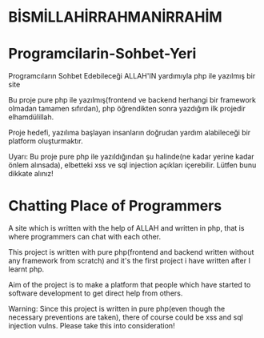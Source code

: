 # BİSMİLLAHİRRAHMANİRRAHİM 


# Programcilarin-Sohbet-Yeri
Programcıların Sohbet Edebileceği ALLAH'IN yardımıyla php ile yazılmış bir site

Bu proje pure php ile yazılmış(frontend ve backend herhangi bir framework olmadan tamamen sıfırdan), php öğrendikten sonra yazdığım ilk projedir elhamdülillah.

Proje hedefi, yazılıma başlayan insanların doğrudan yardım alabileceği bir platform oluşturmaktır.

Uyarı: Bu proje pure php ile yazıldığından şu halinde(ne kadar yerine kadar önlem alınsada), elbetteki xss ve sql injection açıkları içerebilir. Lütfen bunu dikkate alınız!

# Chatting Place of Programmers
A site which is written with the help of ALLAH and written in php, that is where programmers can chat with each other.

This project is written with pure php(frontend and backend written without any framework from scratch) and it's the first project i have written after I learnt php.

Aim of the project is to make a platform that people which have started to software development to get direct help from others.

Warning: Since this project is written in pure php(even though the necessary preventions are taken), there of course could be xss and sql injection vulns. Please take this into consideration!
